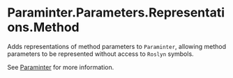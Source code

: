 # Paraminter.Parameters.Representations.Method

Adds representations of method parameters to `Paraminter`, allowing method parameters to be represented without access to `Roslyn` symbols.

See [Paraminter](https://www.github.com/Paraminter/Paraminter) for more information.